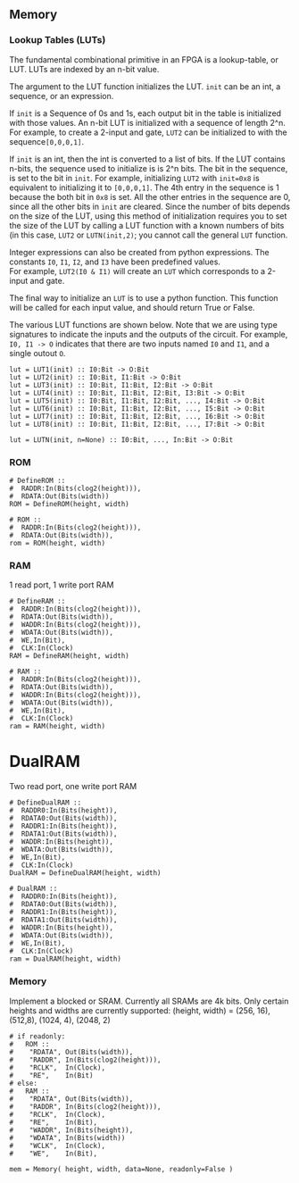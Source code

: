 ## Memory

### Lookup Tables (LUTs)

The fundamental combinational primitive in an FPGA 
is a lookup-table, or LUT.
LUTs are indexed by an n-bit value.

The argument to the LUT function initializes the LUT. 
```init``` can be an int, a sequence, or an expression.

If ```init``` is a Sequence of 0s and 1s, 
each output bit in the table is initialized with those values.
An n-bit LUT is initialized with a sequence of length  2^n.
For example, to create a 2-input and gate,
```LUT2``` can be initialized to with the sequence```[0,0,0,1]```.

If ```init``` is an int, then the int is converted to a list of bits.
If the LUT contains n-bits, the sequence used to initialize is is 2^n bits.
The bit in the sequence, is set to the bit in ```init```.
For example, initializing ```LUT2``` with ```init=0x8``` 
is equivalent to initializing it to ```[0,0,0,1]```.
The 4th entry in the sequence is 1 because
the both bit in ```0x8``` is set.
All the other entries in the sequence are 0,
since all the other bits in ```init``` are cleared.
Since the number of bits depends on the size of the LUT,
using this method of initialization requires you to set
the size of the LUT by calling a LUT function with
a known numbers of bits 
(in this case, ```LUT2``` or ```LUTN(init,2)```;
you cannot call the general ```LUT``` function.

Integer expressions can also be created from python expressions.
The constants ```I0```, ```I1```, ```I2```, and ```I3``` 
have been predefined values.  
For example, ```LUT2(I0 & I1)``` will create an ```LUT```
which corresponds to a 2-input and gate.

The final way to initialize an ```LUT``` is to use a python function.
This function will be called for each input value,
and should return True or False.

The various LUT functions are shown below.
Note that we are using type signatures to indicate
the inputs and the outputs of the circuit.
For example, ```I0, I1 -> O``` 
indicates that there are two inputs named ```I0``` and ```I1```,
and a single outout ```O```.


```
lut = LUT1(init) :: I0:Bit -> O:Bit
lut = LUT2(init) :: I0:Bit, I1:Bit -> O:Bit
lut = LUT3(init) :: I0:Bit, I1:Bit, I2:Bit -> O:Bit
lut = LUT4(init) :: I0:Bit, I1:Bit, I2:Bit, I3:Bit -> O:Bit
lut = LUT5(init) :: I0:Bit, I1:Bit, I2:Bit, ..., I4:Bit -> O:Bit
lut = LUT6(init) :: I0:Bit, I1:Bit, I2:Bit, ..., I5:Bit -> O:Bit
lut = LUT7(init) :: I0:Bit, I1:Bit, I2:Bit, ..., I6:Bit -> O:Bit
lut = LUT8(init) :: I0:Bit, I1:Bit, I2:Bit, ..., I7:Bit -> O:Bit

lut = LUTN(init, n=None) :: I0:Bit, ..., In:Bit -> O:Bit
```

### ROM

```
# DefineROM :: 
#  RADDR:In(Bits(clog2(height))), 
#  RDATA:Out(Bits(width))
ROM = DefineROM(height, width)

# ROM :: 
#  RADDR:In(Bits(clog2(height))), 
#  RDATA:Out(Bits(width)),
rom = ROM(height, width) 
```

### RAM

1 read port, 1 write port RAM

```
# DefineRAM :: 
#  RADDR:In(Bits(clog2(height))), 
#  RDATA:Out(Bits(width)),
#  WADDR:In(Bits(clog2(height))), 
#  WDATA:Out(Bits(width)),
#  WE,In(Bit),
#  CLK:In(Clock)
RAM = DefineRAM(height, width)

# RAM :: 
#  RADDR:In(Bits(clog2(height))), 
#  RDATA:Out(Bits(width)),
#  WADDR:In(Bits(clog2(height))), 
#  WDATA:Out(Bits(width)),
#  WE,In(Bit),
#  CLK:In(Clock)
ram = RAM(height, width)
```

# DualRAM

Two read port, one write port RAM

```
# DefineDualRAM :: 
#  RADDR0:In(Bits(height)), 
#  RDATA0:Out(Bits(width)),
#  RADDR1:In(Bits(height)), 
#  RDATA1:Out(Bits(width)),
#  WADDR:In(Bits(height)), 
#  WDATA:Out(Bits(width)),
#  WE,In(Bit),
#  CLK:In(Clock)
DualRAM = DefineDualRAM(height, width)

# DualRAM :: 
#  RADDR0:In(Bits(height)), 
#  RDATA0:Out(Bits(width)),
#  RADDR1:In(Bits(height)), 
#  RDATA1:Out(Bits(width)),
#  WADDR:In(Bits(height)), 
#  WDATA:Out(Bits(width)),
#  WE,In(Bit),
#  CLK:In(Clock)
ram = DualRAM(height, width)
```

### Memory

Implement a blocked or SRAM.
Currently all SRAMs are 4k bits.
Only certain heights and widths are currently supported:
(height, width) = (256, 16), (512,8), (1024, 4), (2048, 2)

```
# if readonly:
#   ROM :: 
#    "RDATA", Out(Bits(width)),
#    "RADDR", In(Bits(clog2(height))),
#    "RCLK",  In(Clock),
#    "RE",    In(Bit)
# else:
#   RAM :: 
#    "RDATA", Out(Bits(width)),
#    "RADDR", In(Bits(clog2(height))),
#    "RCLK",  In(Clock),
#    "RE",    In(Bit),
#    "WADDR", In(Bits(height)),
#    "WDATA", In(Bits(width))
#    "WCLK",  In(Clock),
#    "WE",    In(Bit),

mem = Memory( height, width, data=None, readonly=False )
```

